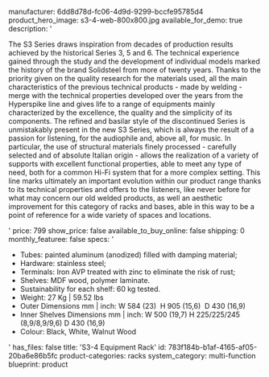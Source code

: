 manufacturer: 6dd8d78d-fc06-4d9d-9299-bccfe95785d4
product_hero_image: s3-4-web-800x800.jpg
available_for_demo: true
description: '<p>The S3 Series draws inspiration from decades of production results achieved by the historical Series 3, 5 and 6. The technical experience gained through the study and the development of individual models marked the history of the brand Solidsteel from more of twenty years. Thanks to the priority given on the quality research for the materials used, all the main characteristics of the previous technical products - made by welding - merge with the technical properties developed over the years from the Hyperspike line and gives life to a range of equipments mainly characterized by the excellence, the quality and the simplicity of its components. The refined and basilar style of the discontinued Series is unmistakably present in the new S3 Series, which is always the result of a passion for listening, for the audiophile and, above all, for music. In particular, the use of structural materials finely processed - carefully selected and of absolute Italian origin - allows the realization of a variety of supports with excellent functional properties, able to meet any type of need, both for a common Hi-Fi system that for a more complex setting. This line marks ultimately an important evolution within our product range thanks to its technical properties and offers to the listeners, like never before for what may concern our old welded products, as well an aesthetic improvement for this category of racks and bases, able in this way to be a point of reference for a wide variety of spaces and locations.</p>'
price: 799
show_price: false
available_to_buy_online: false
shipping: 0
monthly_featuree: false
specs: '<ul><li>Tubes:&nbsp;painted aluminum (anodized) filled with damping material;<br></li><li>Hardware:&nbsp;stainless steel;<br></li><li>Terminals:&nbsp;Iron AVP treated with zinc to eliminate the risk of rust;<br></li><li>Shelves:&nbsp;MDF wood, polymer laminate.<br></li><li>Sustainability for each shelf:&nbsp;60 kg tested.<br></li><li>Weight: 27 Kg | 59.52 lbs<br></li><li>Outer Dimensions mm | inch:&nbsp;W&nbsp;584 (23) &nbsp;H&nbsp;905 (15,6) &nbsp;D&nbsp;430 (16,9)<br></li><li>Inner Shelves Dimensions mm | inch:&nbsp;W&nbsp;500 (19,7)&nbsp;H&nbsp;225/225/245 (8,9/8,9/9,6)&nbsp;D&nbsp;430 (16,9)<br></li><li>Colour: Black, White, Walnut Wood</li></ul>'
has_files: false
title: 'S3-4 Equipment Rack'
id: 783f184b-b1af-4165-af05-20ba6e86b5fc
product-categories: racks
system_category: multi-function
blueprint: product
